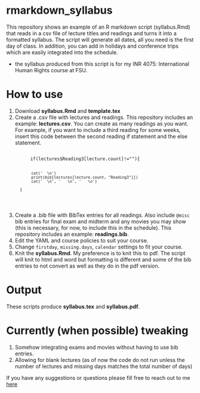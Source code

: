 # rmarkdown_syllabus

This repository shows an example of an R markdown script (syllabus.Rmd) that reads in a csv file of lecture titles and readings and turns it into a formatted syllabus. The script will generate all dates, all you need is the first day of class. In addition, you can add in holidays and conference trips which are easily integrated into the schedule. 

- the syllabus produced from this script is for my INR 4075: International Human Rights course at FSU. 

# How to use 

1. Download **syllabus.Rmd** and **template.tex** 
2. Create a .csv file with lectures and readings. This repository includes an example: **lectures.csv**. You can create as many readings as you want. For example, if you want to include a third reading for some weeks, insert this code between the second reading if statement and the else statement. 
  
  <code>  
         if(lectures$Reading3[lecture.count]!=""){
               
               cat('  \n')
               print(bib[lectures[lecture.count, "Reading3"]])
               cat('  \n', '   \n', '   \n') 
               
          }
  </code>
  
3. Create a .bib file with BibTex entries for all readings. Also include `@misc` bib entries for final exam and midterm and any movies you may show (this is necessary, for now, to include this in the schedule). This repository includes an example: **readings.bib**.  
4. Edit the YAML and course policies to suit your course. 
5. Change `firstday`, `missing.days`, `calendar` settings to fit your course. 
6. Knit the **syllabus.Rmd**. My preference is to knit this to pdf. The script will knit to html and word but formatting is different and some of the bib entries to not convert as well as they do in the pdf version. 


# Output 

These scripts produce **syllabus.tex** and **syllabus.pdf**. 


# Currently (when possible) tweaking

1. Somehow integrating exams and movies without having to use bib entries. 
2. Allowing for blank lectures (as of now the code do not run unless the number of lectures and missing days matches the total number of days) 

If you have any suggestions or questions please fill free to reach out to me <a href="mailto:kfruge@fsu.edu">here</a>
